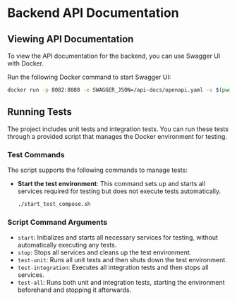 # Backend API Documentation

## Viewing API Documentation

To view the API documentation for the backend, you can use Swagger UI with Docker. 

Run the following Docker command to start Swagger UI:

```bash
docker run -p 8082:8080 -e SWAGGER_JSON=/api-docs/openapi.yaml -v $(pwd)/api-docs:/api-docs swaggerapi/swagger-ui
```


## Running Tests

The project includes unit tests and integration tests. You can run these tests through a provided script that manages the Docker environment for testing.


### Test Commands

The script supports the following commands to manage tests:

- **Start the test environment**: This command sets up and starts all services required for testing but does not execute tests automatically.

  ```bash
  ./start_test_compose.sh
### Script Command Arguments

- `start`: Initializes and starts all necessary services for testing, without automatically executing any tests.
- `stop`: Stops all services and cleans up the test environment.
- `test-unit`: Runs all unit tests and then shuts down the test environment.
- `test-integration`: Executes all integration tests and then stops all services.
- `test-all`: Runs both unit and integration tests, starting the environment beforehand and stopping it afterwards.
